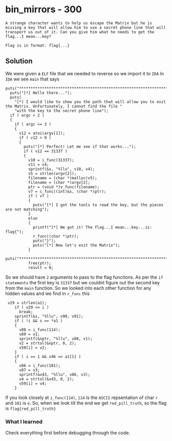 # bin_mirrors - 300
```
A strange character wants to help us escape the Matrix but he is missing a key that will allow him to use a secret phone line that will transport us out of it. Can you give him what he needs to get the flag...I mean...key?

Flag is in format: flag{...}
```
## Solution

We were given a `ELF` file that we needed to reverse so we import it to `IDA`
In `IDA` we see `main` that says
```
puts("*******************************************************************************");
  puts("[*] Hello there...");
  puts(
    "[*] I would like to show you the path that will allow you to exit the Matrix. Unfortunately, I cannot find the file "
    "with the key to the secret phone line");
  if ( argc > 2 )
  {
    if ( argc <= 3 )
    {
      v12 = atoi(argv[1]);
      if ( v12 > 9 )
      {
        puts("[*] Perfect! Let me see if that works...");
        if ( v12 == 31337 )
        {
          v10 = i_func(31337);
          v11 = v4;
          sprintf(&s, "%llu", v10, v4);
          v5 = strlen(argv[2]);
          filename = (char *)malloc(v5);
          filename = (char *)argv[2];
          ptr = (void *)v_func(filename);
          v7 = c_func((int)&s, (char *)ptr);
          if ( v7 )
          {
            puts("[*] I got the tools to read the key, but the pieces are not matching");
          }
          else
          {
            printf("[*] We got it! The flag...I mean...key...is: flag{");
            r_func((char *)ptr);
            puts("}");
            puts("[*] Now let's exit the Matrix");
          }
          puts("*******************************************************************************");
          free(ptr);
          result = 0;
```

So we should have `2` arguments to pass to the flag functions.
As per the `if statements` the first key is `31337` but we couldnt figure out the second key from the `main` function. So we looked into each other function for any hidden values and we find in `r_func` this

```
 v29 = strlen(a1);
    if ( v29 <= i )
      break;
    sprintf(&s, "%llu", v90, v91);
    if ( !i && s == *a1 )
    {
      v88 = i_func(114);
      v89 = v1;
      sprintf(&nptr, "%llu", v88, v1);
      v2 = strtol(&nptr, 0, 2);
      v59[i] = v2;
    }
    if ( i == 1 && v46 == a1[1] )
    {
      v86 = i_func(101);
      v87 = v3;
      sprintf(&v43, "%llu", v86, v3);
      v4 = strtol(&v43, 0, 2);
      v59[i] = v4;
    }
```
If you look closely at `i_func(114)`, `114` is the `ASCII` repsentation of char `r` and `101` is `e`. So, when we look till the end we get `red_pill_truth`, so the flag is `flag{red_pill_truth}`

### What I learned

Check everything first before debugging through the code.
